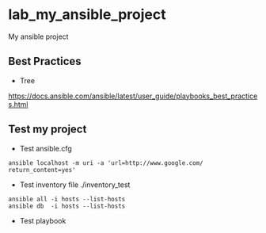 # lab_my_ansible_project

My ansible project

## Best Practices

* Tree

https://docs.ansible.com/ansible/latest/user_guide/playbooks_best_practices.html

## Test my project


* Test ansible.cfg

```
ansible localhost -m uri -a 'url=http://www.google.com/ return_content=yes'
```

* Test inventory file ./inventory_test

``` shell
ansible all -i hosts --list-hosts 
ansible db  -i hosts --list-hosts
```

* Test playbook



